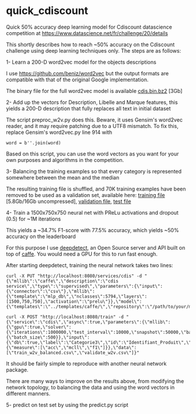 # quick_cdiscount
Quick 50% accuracy deep learning model for Cdiscount datascience competition at https://www.datascience.net/fr/challenge/20/details

This shortly describes how to reach ~50% accuracy on the Cdiscount challenge using deep learning techniques only. The steps are as follows:

1- Learn a 200-D word2vec model for the objects descriptions

I use https://github.com/beniz/word2vec but the output formats are compatible with that of the original Google implementation.

The binary file for the full word2vec model is available [cdis.bin.bz2](http://www.deepdetect.com/stuff/cdis/cdis.bin.bz2) [3Gb]

2- Add up the vectors for Description, Libelle and Marque features, this yields a 200-D description that fully replaces all text in initial dataset

The script preproc_w2v.py does this. Beware, it uses Gensim's word2vec reader, and it may require patching due to a UTF8 mismatch. To fix this, replace Gensim's word2vec.py line 914 with
```
word = b''.join(word)
```

Based on this script, you can use the word vectors as you want for your own purposes and algorithms in the competition.

3- Balancing the training examples so that every category is represented somewhere between the mean and the median

The resulting training file is shuffled, and 70K training examples have been removed to be used as a validation set, available here: [training file](http://www.deepdetect.com/stuff/cdis/train_w2v_balanced.csv.bz2) [5.8Gb/16Gb uncompressed], [validation file](http://www.deepdetect.com/stuff/cdis/validate_w2v.csv.bz2), [test file](http://www.deepdetect.com/stuff/cdis/test_w2v.csv.bz2)

4- Train a 1500x750x750 neural net with PReLu activations and dropout (0.5) for ~1M iterations
  
  This yields a ~34.7% F1-score with 77.5% accuracy, which yields ~50% accuracy on the leaderboard

For this purpose I use [deepdetect](https://github.com/beniz/deepdetect), an Open Source server and API built on top of [caffe](https://github.com/BVLC/caffe). You would need a GPU for this to run fast enough.

After starting deepdetect, training the neural network takes two lines:
```
curl -X PUT "http://localhost:8080/services/cdis" -d "{\"mllib\":\"caffe\",\"description\":\"cdis service\",\"type\":\"supervised\",\"parameters\":{\"input\":{\"connector\":\"csv\"},\"mllib\":{\"template\":\"mlp_db\",\"nclasses\":5794,\"layers\":[1500,750,750],\"activation\":\"prelu\"}},\"model\":{\"templates\":\"../templates/caffe/\",\"repository\":\"/path/to/your/model/repo\"}}"

curl -X POST "http://localhost:8080/train" -d "{\"service\":\"cdis\",\"async\":true,\"parameters\":{\"mllib\":{\"gpu\":true,\"solver\":{\"iterations\":1000000,\"test_interval\":10000,\"snapshot\":50000,\"base_lr\":0.01,\"test_initialization\":false},\"net\":{\"batch_size\":500}},\"input\":{\"db\":true,\"label\":\"Categorie3\",\"id\":\"Identifiant_Produit\",\"separator\":\";\",\"scale\":true},\"output\":{\"measure\":[\"acc\",\"mcll\",\"f1\"]}},\"data\":[\"train_w2v_balanced.csv\",\"validate_w2v.csv\"]}"
```

It should be fairly simple to reproduce with another neural network package.

There are many ways to improve on the results above, from modifying the network topology, to balancing the data and using the word vectors in different manners.

5- predict on test set by using the predict.py script
